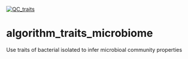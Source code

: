 [![QC_traits](https://github.com/jlab/algorithm_traits_microbiome/actions/workflows/qc_traits.yml/badge.svg?branch=main)](https://github.com/jlab/algorithm_traits_microbiome/actions/workflows/qc_traits.yml)

# algorithm_traits_microbiome
Use traits of bacterial isolated to infer microbioal community properties
